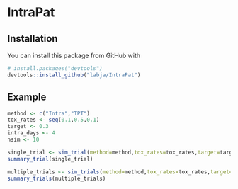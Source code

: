 # IntraPat

## Installation

You can install this package from GitHub with
``` r
# install.packages("devtools")
devtools::install_github("labja/IntraPat")
```

## Example

``` r
method <- c("Intra","TPT")
tox_rates <- seq(0.1,0.5,0.1)
target <- 0.3
intra_days <- 4
nsim <- 10

single_trial <- sim_trial(method=method,tox_rates=tox_rates,target=target,intra_days=intra_days)
summary_trial(single_trial)

multiple_trials <- sim_trials(method=method,tox_rates=tox_rates,target=target,intra_days=intra_day,nsim=nsim)
summary_trials(multiple_trials)
```
